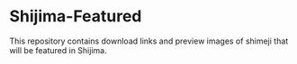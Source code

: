 # Shijima-Featured

This repository contains download links and preview images of shimeji that will be featured in Shijima.
